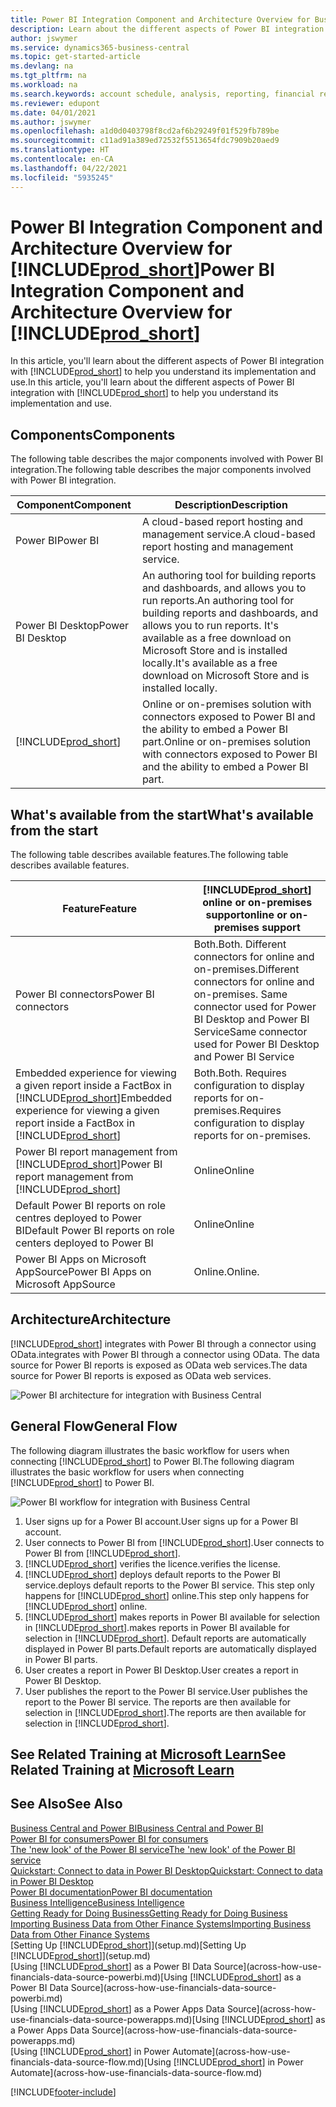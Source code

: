 ```yaml
---
title: Power BI Integration Component and Architecture Overview for Business Central| Microsoft Docs
description: Learn about the different aspects of Power BI integration with Business Central.
author: jswymer
ms.service: dynamics365-business-central
ms.topic: get-started-article
ms.devlang: na
ms.tgt_pltfrm: na
ms.workload: na
ms.search.keywords: account schedule, analysis, reporting, financial report, business intelligence, KPI
ms.reviewer: edupont
ms.date: 04/01/2021
ms.author: jswymer
ms.openlocfilehash: a1d0d0403798f8cd2af6b29249f01f529fb789be
ms.sourcegitcommit: c11ad91a389ed72532f5513654fdc7909b20aed9
ms.translationtype: HT
ms.contentlocale: en-CA
ms.lasthandoff: 04/22/2021
ms.locfileid: "5935245"
---
```

# <a name="power-bi-integration-component-and-architecture-overview-for-prod_short"></a><span data-ttu-id="2d16c-103">Power BI Integration Component and Architecture Overview for [!INCLUDE[prod_short](includes/prod_short.md)]</span><span class="sxs-lookup"><span data-stu-id="2d16c-103">Power BI Integration Component and Architecture Overview for [!INCLUDE[prod_short](includes/prod_short.md)]</span></span>

<span data-ttu-id="2d16c-104">In this article, you'll learn about the different aspects of Power BI integration with [!INCLUDE[prod_short](includes/prod_short.md)] to help you understand its implementation and use.</span><span class="sxs-lookup"><span data-stu-id="2d16c-104">In this article, you'll learn about the different aspects of Power BI integration with [!INCLUDE[prod_short](includes/prod_short.md)] to help you understand its implementation and use.</span></span>

## <a name="components"></a><span data-ttu-id="2d16c-105">Components</span><span class="sxs-lookup"><span data-stu-id="2d16c-105">Components</span></span>

<span data-ttu-id="2d16c-106">The following table describes the major components involved with Power BI integration.</span><span class="sxs-lookup"><span data-stu-id="2d16c-106">The following table describes the major components involved with Power BI integration.</span></span>

|<span data-ttu-id="2d16c-107">Component</span><span class="sxs-lookup"><span data-stu-id="2d16c-107">Component</span></span>|<span data-ttu-id="2d16c-108">Description</span><span class="sxs-lookup"><span data-stu-id="2d16c-108">Description</span></span>|
|---------|-----------|
|<span data-ttu-id="2d16c-109">Power BI</span><span class="sxs-lookup"><span data-stu-id="2d16c-109">Power BI</span></span>|<span data-ttu-id="2d16c-110">A cloud-based report hosting and management service.</span><span class="sxs-lookup"><span data-stu-id="2d16c-110">A cloud-based report hosting and management service.</span></span>|
|<span data-ttu-id="2d16c-111">Power BI Desktop</span><span class="sxs-lookup"><span data-stu-id="2d16c-111">Power BI Desktop</span></span>|<span data-ttu-id="2d16c-112">An authoring tool for building reports and dashboards, and allows you to run reports.</span><span class="sxs-lookup"><span data-stu-id="2d16c-112">An authoring tool for building reports and dashboards, and allows you to run reports.</span></span> <span data-ttu-id="2d16c-113">It's available as a free download on Microsoft Store and is installed locally.</span><span class="sxs-lookup"><span data-stu-id="2d16c-113">It's available as a free download on Microsoft Store and is installed locally.</span></span>|
|[!INCLUDE[prod_short](includes/prod_short.md)]|<span data-ttu-id="2d16c-114">Online or on-premises solution with connectors exposed to Power BI and the ability to embed a Power BI part.</span><span class="sxs-lookup"><span data-stu-id="2d16c-114">Online or on-premises solution with connectors exposed to Power BI and the ability to embed a Power BI part.</span></span>|

## <a name="whats-available-from-the-start"></a><span data-ttu-id="2d16c-115">What's available from the start</span><span class="sxs-lookup"><span data-stu-id="2d16c-115">What's available from the start</span></span>

<span data-ttu-id="2d16c-116">The following table describes available features.</span><span class="sxs-lookup"><span data-stu-id="2d16c-116">The following table describes available features.</span></span>

|<span data-ttu-id="2d16c-117">Feature</span><span class="sxs-lookup"><span data-stu-id="2d16c-117">Feature</span></span>|[!INCLUDE[prod_short](includes/prod_short.md)] <span data-ttu-id="2d16c-118">online or on-premises support</span><span class="sxs-lookup"><span data-stu-id="2d16c-118">online or on-premises support</span></span>|
|-------|---------------------|
|<span data-ttu-id="2d16c-119">Power BI connectors</span><span class="sxs-lookup"><span data-stu-id="2d16c-119">Power BI connectors</span></span>|<span data-ttu-id="2d16c-120">Both.</span><span class="sxs-lookup"><span data-stu-id="2d16c-120">Both.</span></span> <span data-ttu-id="2d16c-121">Different connectors for online and on-premises.</span><span class="sxs-lookup"><span data-stu-id="2d16c-121">Different connectors for online and on-premises.</span></span> <span data-ttu-id="2d16c-122">Same connector used for Power BI Desktop and Power BI Service</span><span class="sxs-lookup"><span data-stu-id="2d16c-122">Same connector used for Power BI Desktop and Power BI Service</span></span> |
|<span data-ttu-id="2d16c-123">Embedded experience for viewing a given report inside a FactBox in [!INCLUDE[prod_short](includes/prod_short.md)]</span><span class="sxs-lookup"><span data-stu-id="2d16c-123">Embedded experience for viewing a given report inside a FactBox in [!INCLUDE[prod_short](includes/prod_short.md)]</span></span>|<span data-ttu-id="2d16c-124">Both.</span><span class="sxs-lookup"><span data-stu-id="2d16c-124">Both.</span></span> <span data-ttu-id="2d16c-125">Requires configuration to display reports for on-premises.</span><span class="sxs-lookup"><span data-stu-id="2d16c-125">Requires configuration to display reports for on-premises.</span></span>|
|<span data-ttu-id="2d16c-126">Power BI report management from [!INCLUDE[prod_short](includes/prod_short.md)]</span><span class="sxs-lookup"><span data-stu-id="2d16c-126">Power BI report management from [!INCLUDE[prod_short](includes/prod_short.md)]</span></span>|<span data-ttu-id="2d16c-127">Online</span><span class="sxs-lookup"><span data-stu-id="2d16c-127">Online</span></span>|
|<span data-ttu-id="2d16c-128">Default Power BI reports on role centres deployed to Power BI</span><span class="sxs-lookup"><span data-stu-id="2d16c-128">Default Power BI reports on role centers deployed to Power BI</span></span>|<span data-ttu-id="2d16c-129">Online</span><span class="sxs-lookup"><span data-stu-id="2d16c-129">Online</span></span>|
|<span data-ttu-id="2d16c-130">Power BI Apps on Microsoft AppSource</span><span class="sxs-lookup"><span data-stu-id="2d16c-130">Power BI Apps on Microsoft AppSource</span></span>|<span data-ttu-id="2d16c-131">Online.</span><span class="sxs-lookup"><span data-stu-id="2d16c-131">Online.</span></span>|

## <a name="architecture"></a><span data-ttu-id="2d16c-132">Architecture</span><span class="sxs-lookup"><span data-stu-id="2d16c-132">Architecture</span></span>

[!INCLUDE[prod_short](includes/prod_short.md)] <span data-ttu-id="2d16c-133">integrates with Power BI through a connector using OData.</span><span class="sxs-lookup"><span data-stu-id="2d16c-133">integrates with Power BI through a connector using OData.</span></span> <span data-ttu-id="2d16c-134">The data source for Power BI reports is exposed as OData web services.</span><span class="sxs-lookup"><span data-stu-id="2d16c-134">The data source for Power BI reports is exposed as OData web services.</span></span>

![Power BI architecture for integration with Business Central](./media/power-bi-architecture.png)

## <a name="general-flow"></a><span data-ttu-id="2d16c-136">General Flow</span><span class="sxs-lookup"><span data-stu-id="2d16c-136">General Flow</span></span>

<span data-ttu-id="2d16c-137">The following diagram illustrates the basic workflow for users when connecting [!INCLUDE[prod_short](includes/prod_short.md)] to Power BI.</span><span class="sxs-lookup"><span data-stu-id="2d16c-137">The following diagram illustrates the basic workflow for users when connecting [!INCLUDE[prod_short](includes/prod_short.md)] to Power BI.</span></span>

![Power BI workflow  for integration with Business Central](./media/power-bi-flow.png)

1. <span data-ttu-id="2d16c-139">User signs up for a Power BI account.</span><span class="sxs-lookup"><span data-stu-id="2d16c-139">User signs up for a Power BI account.</span></span>
2. <span data-ttu-id="2d16c-140">User connects to Power BI from [!INCLUDE[prod_short](includes/prod_short.md)].</span><span class="sxs-lookup"><span data-stu-id="2d16c-140">User connects to Power BI from [!INCLUDE[prod_short](includes/prod_short.md)].</span></span>
3. [!INCLUDE[prod_short](includes/prod_short.md)] <span data-ttu-id="2d16c-141">verifies the licence.</span><span class="sxs-lookup"><span data-stu-id="2d16c-141">verifies the license.</span></span>
4. [!INCLUDE[prod_short](includes/prod_short.md)] <span data-ttu-id="2d16c-142">deploys default reports to the Power BI service.</span><span class="sxs-lookup"><span data-stu-id="2d16c-142">deploys default reports to the Power BI service.</span></span> <span data-ttu-id="2d16c-143">This step only happens for [!INCLUDE[prod_short](includes/prod_short.md)] online.</span><span class="sxs-lookup"><span data-stu-id="2d16c-143">This step only happens for [!INCLUDE[prod_short](includes/prod_short.md)] online.</span></span>
5. [!INCLUDE[prod_short](includes/prod_short.md)] <span data-ttu-id="2d16c-144">makes reports in Power BI available for selection in [!INCLUDE[prod_short](includes/prod_short.md)].</span><span class="sxs-lookup"><span data-stu-id="2d16c-144">makes reports in Power BI available for selection in [!INCLUDE[prod_short](includes/prod_short.md)].</span></span> <span data-ttu-id="2d16c-145">Default reports are automatically displayed in Power BI parts.</span><span class="sxs-lookup"><span data-stu-id="2d16c-145">Default reports are automatically displayed in Power BI parts.</span></span>
6. <span data-ttu-id="2d16c-146">User creates a report in Power BI Desktop.</span><span class="sxs-lookup"><span data-stu-id="2d16c-146">User creates a report in Power BI Desktop.</span></span>
7. <span data-ttu-id="2d16c-147">User publishes the report to the Power BI service.</span><span class="sxs-lookup"><span data-stu-id="2d16c-147">User publishes the report to the Power BI service.</span></span> <span data-ttu-id="2d16c-148">The reports are then available for selection in [!INCLUDE[prod_short](includes/prod_short.md)].</span><span class="sxs-lookup"><span data-stu-id="2d16c-148">The reports are then available for selection in [!INCLUDE[prod_short](includes/prod_short.md)].</span></span>

## <a name="see-related-training-at-microsoft-learn"></a><span data-ttu-id="2d16c-149">See Related Training at [Microsoft Learn](/learn/modules/configure-powerbi-excel-dynamics-365-business-central/index)</span><span class="sxs-lookup"><span data-stu-id="2d16c-149">See Related Training at [Microsoft Learn](/learn/modules/configure-powerbi-excel-dynamics-365-business-central/index)</span></span>

## <a name="see-also"></a><span data-ttu-id="2d16c-150">See Also</span><span class="sxs-lookup"><span data-stu-id="2d16c-150">See Also</span></span>

[<span data-ttu-id="2d16c-151">Business Central and Power BI</span><span class="sxs-lookup"><span data-stu-id="2d16c-151">Business Central and Power BI</span></span>](admin-powerbi.md)  
[<span data-ttu-id="2d16c-152">Power BI for consumers</span><span class="sxs-lookup"><span data-stu-id="2d16c-152">Power BI for consumers</span></span>](/power-bi/consumer/end-user-consumer)  
[<span data-ttu-id="2d16c-153">The 'new look' of the Power BI service</span><span class="sxs-lookup"><span data-stu-id="2d16c-153">The 'new look' of the Power BI service</span></span>](/power-bi/service-new-look)  
[<span data-ttu-id="2d16c-154">Quickstart: Connect to data in Power BI Desktop</span><span class="sxs-lookup"><span data-stu-id="2d16c-154">Quickstart: Connect to data in Power BI Desktop</span></span>](/power-bi/desktop-quickstart-connect-to-data)  
[<span data-ttu-id="2d16c-155">Power BI documentation</span><span class="sxs-lookup"><span data-stu-id="2d16c-155">Power BI documentation</span></span>](/power-bi/)  
[<span data-ttu-id="2d16c-156">Business Intelligence</span><span class="sxs-lookup"><span data-stu-id="2d16c-156">Business Intelligence</span></span>](bi.md)  
[<span data-ttu-id="2d16c-157">Getting Ready for Doing Business</span><span class="sxs-lookup"><span data-stu-id="2d16c-157">Getting Ready for Doing Business</span></span>](ui-get-ready-business.md)  
[<span data-ttu-id="2d16c-158">Importing Business Data from Other Finance Systems</span><span class="sxs-lookup"><span data-stu-id="2d16c-158">Importing Business Data from Other Finance Systems</span></span>](across-import-data-configuration-packages.md)  
<span data-ttu-id="2d16c-159">[Setting Up [!INCLUDE[prod_short](includes/prod_short.md)]](setup.md)</span><span class="sxs-lookup"><span data-stu-id="2d16c-159">[Setting Up [!INCLUDE[prod_short](includes/prod_short.md)]](setup.md)</span></span>  
<span data-ttu-id="2d16c-160">[Using [!INCLUDE[prod_short](includes/prod_short.md)] as a Power BI Data Source](across-how-use-financials-data-source-powerbi.md)</span><span class="sxs-lookup"><span data-stu-id="2d16c-160">[Using [!INCLUDE[prod_short](includes/prod_short.md)] as a Power BI Data Source](across-how-use-financials-data-source-powerbi.md)</span></span>  
<span data-ttu-id="2d16c-161">[Using [!INCLUDE[prod_short](includes/prod_short.md)] as a Power Apps Data Source](across-how-use-financials-data-source-powerapps.md)</span><span class="sxs-lookup"><span data-stu-id="2d16c-161">[Using [!INCLUDE[prod_short](includes/prod_short.md)] as a Power Apps Data Source](across-how-use-financials-data-source-powerapps.md)</span></span>  
<span data-ttu-id="2d16c-162">[Using [!INCLUDE[prod_short](includes/prod_short.md)] in Power Automate](across-how-use-financials-data-source-flow.md)</span><span class="sxs-lookup"><span data-stu-id="2d16c-162">[Using [!INCLUDE[prod_short](includes/prod_short.md)] in Power Automate](across-how-use-financials-data-source-flow.md)</span></span>  


[!INCLUDE[footer-include](includes/footer-banner.md)]